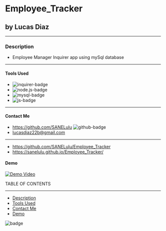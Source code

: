 # Employee_Tracker
## by Lucas Diaz
__________________________________________________________
### Description
* Employee Manager Inquirer app using mySql database
__________________________________________________________
#### Tools Used
* <img src='https://img.shields.io/badge/inquirer-lightgrey' alt="inquirer-badge">
* <img src='https://img.shields.io/badge/node.js-green' alt="node.js-badge">
* <img src='https://img.shields.io/badge/mysql-blue' alt="mysql-badge">
* <img src='https://img.shields.io/badge/js-yellow' alt="js-badge">
__________________________________________________________
#### Contact Me 
* https://github.com/SANELulu <img src='https://img.shields.io/badge/github-SANELulu-orange' alt="github-badge">
* lucasdiaz22b@gmail.com
__________________________________________________________
* https://github.com/SANELulu/Employee_Tracker
* https://sanelulu.github.io/Employee_Tracker/



#### Demo
[![Demo Video](https://img.youtube.com/vi/K_sy0DYK4B4/maxresdefault.jpg)](https://www.youtube.com/watch?v=K_sy0DYK4B4)

TABLE OF CONTENTS 
__________________________________________________________
* [Description](#description)
* [Tools Used](#tools-used)
* [Contact Me](#contact-Me)
* [Demo](#demo)






<img src='https://img.shields.io/github/last-commit/SANELulu/Employee_Tracker?style=plastic' alt="badge">
